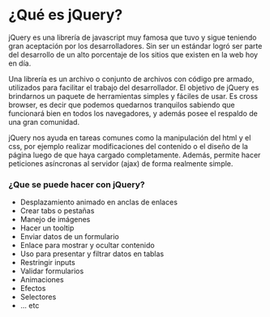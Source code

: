 # ¿Qué es jQuery?

jQuery es una librería de javascript muy famosa que tuvo y sigue teniendo gran aceptación por los desarrolladores. Sin ser un estándar logró ser parte del desarrollo de un alto porcentaje de los sitios que existen en la web hoy en día.

Una librería es un archivo o conjunto de archivos con código pre armado, utilizados para facilitar el trabajo del desarrollador. El objetivo de jQuery es brindarnos un paquete de herramientas simples y fáciles de usar. Es cross browser, es decir que podemos quedarnos tranquilos sabiendo que funcionará bien en todos los navegadores, y además posee el respaldo de una gran comunidad.

jQuery nos ayuda en tareas comunes como la manipulación del html y el css, por ejemplo realizar modificaciones del contenido o el diseño de la página luego de que haya cargado completamente. Además, permite hacer peticiones asíncronas al servidor (ajax) de forma realmente simple.

### ¿Que se puede hacer con jQuery?

* Desplazamiento animado en anclas de enlaces
* Crear tabs o pestañas
* Manejo de imágenes
* Hacer un tooltip
* Enviar datos de un formulario 
* Enlace para mostrar y ocultar contenido
* Uso para presentar y filtrar datos en tablas
* Restringir inputs
* Validar formularios
* Animaciones
* Efectos
* Selectores
* ... etc

